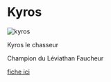 # Kyros

![kyros](kyros.jpg)



Kyros le chasseur

Champion du Léviathan Faucheur

[fiche ici](https://www.dndbeyond.com/characters/73884397)

